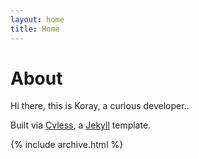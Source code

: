 ```yaml
---
layout: home
title: Home
---
```


# About

Hi there, this is Koray, a curious developer..


Built via [Cvless](https://github.com/piazzai/cvless), a [Jekyll](https://jekyllrb.com) template.

{% include archive.html %}
